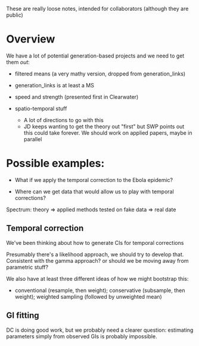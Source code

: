 These are really loose notes, intended for collaborators (although they are public)

Overview
========

We have a lot of potential generation-based projects and we need to get them _out_:

* filtered means (a very mathy version, dropped from generation_links)

* generation_links is at least a MS

* speed and strength (presented first in Clearwater)

* spatio-temporal stuff
	* A lot of directions to go with this
	* JD keeps wanting to get the theory out "first" but SWP points out this could take forever. We should work on applied papers, maybe in parallel

Possible examples:
==================

* What if we apply the temporal correction to the Ebola epidemic?

* Where can we get data that would allow us to play with temporal corrections?

Spectrum: theory ⇒ applied methods tested on fake data ⇒ real date

Temporal correction
-------------------

We've been thinking about how to generate CIs for temporal corrections

Presumably there's a likelihood approach, we should try to develop that. Consistent with the gamma approach? or should we be moving away from parametric stuff?

We also have at least three different ideas of how we might bootstrap this:
* conventional (resample, then weight); conservative (subsample, then weight); weighted sampling (followed by unweighted mean)

GI fitting
----------

DC is doing good work, but we probably need a clearer question: estimating parameters simply from observed GIs is probably impossible.

